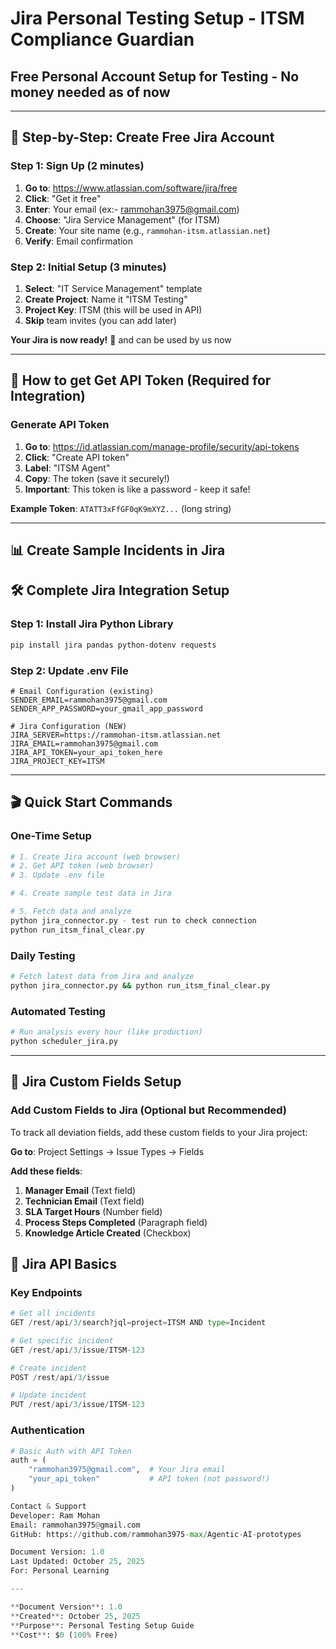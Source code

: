 # Jira Personal Testing Setup - ITSM Compliance Guardian
## Free Personal Account Setup for Testing - No money needed as of now

---

## 📝 **Step-by-Step: Create Free Jira Account**

### **Step 1: Sign Up (2 minutes)**

1. **Go to**: https://www.atlassian.com/software/jira/free
2. **Click**: "Get it free"
3. **Enter**: Your email (ex:- rammohan3975@gmail.com)
4. **Choose**: "Jira Service Management" (for ITSM)
5. **Create**: Your site name (e.g., `rammohan-itsm.atlassian.net`)
6. **Verify**: Email confirmation

### **Step 2: Initial Setup (3 minutes)**

1. **Select**: "IT Service Management" template
2. **Create Project**: Name it "ITSM Testing"
3. **Project Key**: ITSM (this will be used in API)
4. **Skip** team invites (you can add later)

**Your Jira is now ready!** 🎉 and can be used by us now 

---

## 🔑 **How to get Get API Token (Required for Integration)**

### **Generate API Token**

1. **Go to**: https://id.atlassian.com/manage-profile/security/api-tokens
2. **Click**: "Create API token"
3. **Label**: "ITSM Agent"
4. **Copy**: The token (save it securely!)
5. **Important**: This token is like a password - keep it safe!

**Example Token**: `ATATT3xFfGF0qK9mXYZ...` (long string)

---

## 📊 **Create Sample Incidents in Jira**

## 🛠️ **Complete Jira Integration Setup**

### **Step 1: Install Jira Python Library**

```bash
pip install jira pandas python-dotenv requests
```

### **Step 2: Update .env File**

```env
# Email Configuration (existing)
SENDER_EMAIL=rammohan3975@gmail.com
SENDER_APP_PASSWORD=your_gmail_app_password

# Jira Configuration (NEW)
JIRA_SERVER=https://rammohan-itsm.atlassian.net
JIRA_EMAIL=rammohan3975@gmail.com
JIRA_API_TOKEN=your_api_token_here
JIRA_PROJECT_KEY=ITSM
```
---

## 🎬 **Quick Start Commands**

### **One-Time Setup**

```bash
# 1. Create Jira account (web browser)
# 2. Get API token (web browser)
# 3. Update .env file

# 4. Create sample test data in Jira

# 5. Fetch data and analyze
python jira_connector.py - test run to check connection
python run_itsm_final_clear.py
```

### **Daily Testing**

```bash
# Fetch latest data from Jira and analyze
python jira_connector.py && python run_itsm_final_clear.py
```

### **Automated Testing**

```bash
# Run analysis every hour (like production)
python scheduler_jira.py
```

---

## 🔧 **Jira Custom Fields Setup**

### **Add Custom Fields to Jira (Optional but Recommended)**

To track all deviation fields, add these custom fields to your Jira project:

**Go to**: Project Settings → Issue Types → Fields

**Add these fields**:
1. **Manager Email** (Text field)
2. **Technician Email** (Text field)
3. **SLA Target Hours** (Number field)
4. **Process Steps Completed** (Paragraph field)
5. **Knowledge Article Created** (Checkbox)

## 📌 **Jira API Basics**

### **Key Endpoints**

```python
# Get all incidents
GET /rest/api/3/search?jql=project=ITSM AND type=Incident

# Get specific incident
GET /rest/api/3/issue/ITSM-123

# Create incident
POST /rest/api/3/issue

# Update incident
PUT /rest/api/3/issue/ITSM-123
```

### **Authentication**

```python
# Basic Auth with API Token
auth = (
    "rammohan3975@gmail.com",  # Your Jira email
    "your_api_token"           # API token (not password!)
)

Contact & Support
Developer: Ram Mohan
Email: rammohan3975@gmail.com
GitHub: https://github.com/rammohan3975-max/Agentic-AI-prototypes

Document Version: 1.0
Last Updated: October 25, 2025
For: Personal Learning

---

**Document Version**: 1.0  
**Created**: October 25, 2025  
**Purpose**: Personal Testing Setup Guide  
**Cost**: $0 (100% Free)

